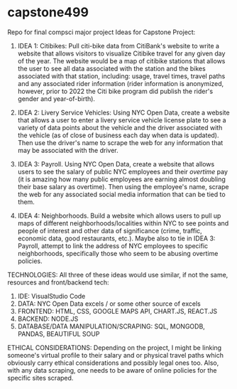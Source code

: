 # capstone499
Repo for final compsci major project
Ideas for Capstone Project:

1) IDEA 1: Citibikes: Pull citi-bike data from CitiBank's website to write a website that allows visitors to visualize Citibike travel for any given
day of the year. The website would be a map of citibike stations that allows the user to see all data associated with the station and the bikes associated
with that station, including: usage, travel times, travel paths and any associated rider information (rider information is anonymized, however, prior to 2022
the Citi bike program did publish the rider's gender and year-of-birth).

2) IDEA 2: Livery Service Vehicles: Using NYC Open Data, create a website that allows a user to enter a livery service vehicle license plate to see a variety of
data points about the vehicle and the driver associated with the vehicle (as of close of business each day when data is updated). Then use the driver's name to
scrape the web for any information that may be associated with the driver.

3) IDEA 3: Payroll. Using NYC Open Data, create a website that allows users to see the salary of public NYC employees and their *overtime* pay (it is amazing how
many public employees are earning almost doubling their base salary as overtime). Then using the employee's name, scrape the web for any associated social media
information that can be tied to them.

4) IDEA 4: Neighborhoods. Build a website which allows users to pull up maps of different neighborhoods/localities within NYC to see points and people of interest
and other data of significance (crime, traffic, economic data, good restaurants, etc.). Maybe also to tie in IDEA 3: Payroll, attempt to link the address of NYC
employees to specific neighborhoods, specifically those who seem to be abusing overtime policies.

TECHNOLOGIES:
All three of these ideas would use similar, if not the same, resources and front/backend tech:

1) IDE: VisualStudio Code
2) DATA: NYC Open Data excels / or some other source of excels
3) FRONTEND: HTML, CSS, GOOGLE MAPS API, CHART.JS, REACT.JS
4) BACKEND: NODE.JS 
5) DATABASE/DATA MANIPULATION/SCRAPING: SQL, MONGODB, PANDAS, BEAUTIFUL SOUP

ETHICAL CONSIDERATIONS:
Depending on the project, I might be linking someone's virtual profile to their salary and or physical travel paths which obviously carry ethical considerations
and possibly legal ones too. Also, with any data scraping, one needs to be aware of online policies for the specific sites scraped.
